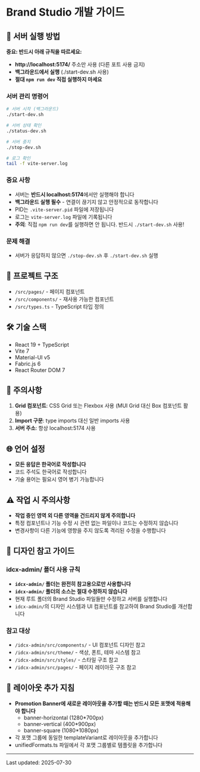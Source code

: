 # Brand Studio 개발 가이드

## 🚀 서버 실행 방법

**중요: 반드시 아래 규칙을 따르세요:**
- **http://localhost:5174/** 주소만 사용 (다른 포트 사용 금지)
- **백그라운드에서 실행** (./start-dev.sh 사용)
- **절대 `npm run dev` 직접 실행하지 마세요**

### 서버 관리 명령어

```bash
# 서버 시작 (백그라운드)
./start-dev.sh

# 서버 상태 확인
./status-dev.sh

# 서버 중지
./stop-dev.sh

# 로그 확인
tail -f vite-server.log
```

### 중요 사항
- 서버는 **반드시 localhost:5174**에서만 실행해야 합니다
- **백그라운드 실행 필수** - 연결이 끊기지 않고 안정적으로 동작합니다
- PID는 `.vite-server.pid` 파일에 저장됩니다
- 로그는 `vite-server.log` 파일에 기록됩니다
- **주의**: 직접 `npm run dev`를 실행하면 안 됩니다. 반드시 `./start-dev.sh` 사용!

### 문제 해결
- 서버가 응답하지 않으면 `./stop-dev.sh` 후 `./start-dev.sh` 실행

## 📁 프로젝트 구조

- `/src/pages/` - 페이지 컴포넌트
- `/src/components/` - 재사용 가능한 컴포넌트
- `/src/types.ts` - TypeScript 타입 정의

## 🛠 기술 스택

- React 19 + TypeScript
- Vite 7
- Material-UI v5
- Fabric.js 6
- React Router DOM 7

## 📝 주의사항

1. **Grid 컴포넌트**: CSS Grid 또는 Flexbox 사용 (MUI Grid 대신 Box 컴포넌트 활용)
2. **Import 구문**: type imports 대신 일반 imports 사용
3. **서버 주소**: 항상 localhost:5174 사용

## 🌐 언어 설정

- **모든 응답은 한국어로 작성합니다**
- 코드 주석도 한국어로 작성합니다
- 기술 용어는 필요시 영어 병기 가능합니다

## ⚠️ 작업 시 주의사항

- **작업 중인 영역 외 다른 영역을 건드리지 않게 주의합니다**
- 특정 컴포넌트나 기능 수정 시 관련 없는 파일이나 코드는 수정하지 않습니다
- 변경사항이 다른 기능에 영향을 주지 않도록 격리된 수정을 수행합니다

## 🎨 디자인 참고 가이드

### idcx-admin/ 폴더 사용 규칙
- **`idcx-admin/` 폴더는 완전히 참고용으로만 사용합니다**
- **`idcx-admin/` 폴더의 소스는 절대 수정하지 않습니다**
- 현재 루트 폴더의 Brand Studio 파일들만 수정하고 서버를 실행합니다
- `idcx-admin/`의 디자인 시스템과 UI 컴포넌트를 참고하여 Brand Studio를 개선합니다

### 참고 대상
- `/idcx-admin/src/components/` - UI 컴포넌트 디자인 참고
- `/idcx-admin/src/theme/` - 색상, 폰트, 테마 시스템 참고
- `/idcx-admin/src/styles/` - 스타일 구조 참고
- `/idcx-admin/src/pages/` - 페이지 레이아웃 구조 참고

## 🎨 레이아웃 추가 지침

- **Promotion Banner에 새로운 레이아웃을 추가할 때는 반드시 모든 포맷에 적용해야 합니다**
  - banner-horizontal (1280*700px)
  - banner-vertical (400*900px)
  - banner-square (1080*1080px)
- 각 포맷 그룹에 동일한 templateVariant로 레이아웃을 추가합니다
- unifiedFormats.ts 파일에서 각 포맷 그룹별로 템플릿을 추가합니다

---
Last updated: 2025-07-30